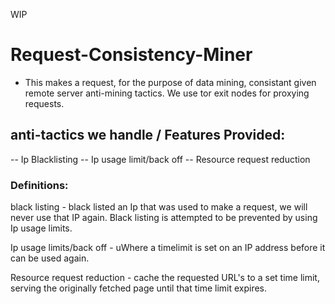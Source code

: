 WIP

# Request-Consistency-Miner
- This makes a request, for the purpose of data mining, consistant given remote server anti-mining tactics. We use tor exit nodes for proxying requests.

## anti-tactics we handle / Features Provided:
-- Ip Blacklisting
-- Ip usage limit/back off
-- Resource request reduction

### Definitions:
black listing - black listed an Ip that was used to make a request, we will never use that IP again.
Black listing is attempted to be prevented by using Ip usage limits. 

Ip usage limits/back off - uWhere a timelimit is set on an IP address before it can be used again.

Resource request reduction - cache the requested URL's to a set time limit, serving the originally fetched page until that time limit expires.                          
